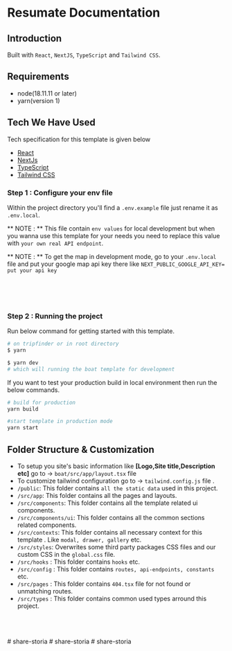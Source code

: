 # Resumate Documentation

## Introduction

Built with `React`, `NextJS`, `TypeScript` and `Tailwind CSS`.

## Requirements

- node(18.11.11 or later)
- yarn(version 1)

## Tech We Have Used

Tech specification for this template is given below

- [React](https://reactjs.org/)
- [NextJs](https://nextjs.org/)
- [TypeScript](https://www.typescriptlang.org/)
- [Tailwind CSS](https://tailwindcss.com/)

### Step 1 : Configure your env file

Within the project directory you'll find a `.env.example` file just rename it as `.env.local`.

** NOTE : ** This file contain `env values` for local development but when you wanna use this template for your needs you need to replace this value with `your own real API endpoint`.

** NOTE : ** To get the map in development mode, go to your `.env.local` file and put your google map api key there like `NEXT_PUBLIC_GOOGLE_API_KEY= put your api key`

<br/>
<br/>
<br/>

### Step 2 : Running the project

Run below command for getting started with this template.

```bash
# on tripfinder or in root directory
$ yarn

$ yarn dev
# which will running the boat template for development
```

If you want to test your production build in local environment then run the below commands.

```bash
# build for production
yarn build

#start template in production mode
yarn start
```

## Folder Structure & Customization

- To setup you site's basic information like **[Logo,Site title,Description etc]** go to -> `boat/src/app/layout.tsx` file
- To customize tailwind configuration go to -> `tailwind.config.js` file .
- `/public`: This folder contains `all the static data` used in this project.
- `/src/app`: This folder contains all the pages and layouts.
- `/src/components`: This folder contains all the template related ui components.
- `/src/components/ui`: This folder contains all the common sections related components.
- `/src/contexts`: This folder contains all necessary context for this template . Like `modal, drawer, gallery` etc.
- `/src/styles`: Overwrites some third party packages CSS files and our custom CSS in the `global.css` file.
- `/src/hooks` : This folder contains `hooks` etc.
- `/src/config` : This folder contains `routes, api-endpoints, constants` etc.
- `/src/pages` : This folder contains `404.tsx` file for not found or unmatching routes.
- `/src/types` : This folder contains common used types arround this project.

<br/>
<br/>
<br/>
# share-storia
# share-storia
# share-storia
